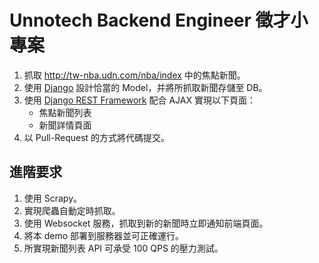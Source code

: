 # Unnotech Backend Engineer 徵才小專案

1. 抓取 http://tw-nba.udn.com/nba/index 中的焦點新聞。
2. 使用 [Django](https://www.djangoproject.com/) 設計恰當的 Model，并將所抓取新聞存儲至 DB。
3. 使用 [Django REST Framework](http://www.django-rest-framework.org/) 配合 AJAX 實現以下頁面：
	 * 焦點新聞列表
	 * 新聞詳情頁面
4. 以 Pull-Request 的方式將代碼提交。
	
## 進階要求
1. 使用 Scrapy。
2. 實現爬蟲自動定時抓取。
3. 使用 Websocket 服務，抓取到新的新聞時立即通知前端頁面。
4. 將本 demo 部署到服務器並可正確運行。
5. 所實現新聞列表 API 可承受 100 QPS 的壓力測試。
